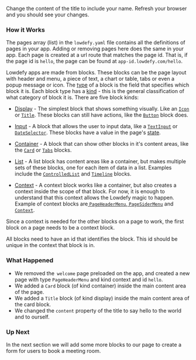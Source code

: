 Change the content of the title to include your name. Refresh your browser and you should see your changes.

### How it Works

The pages array (list) in the `lowdefy.yaml` file contains all the definitions of pages in your app. Adding or removing pages here does the same in your app. Each page is created at a url route that matches the page id. That is, if the page id is `hello`, the page can be found at `app-id.lowdefy.com/hello`.

Lowdefy apps are made from blocks. These blocks can be the page layout with header and menu, a piece of text, a chart or table, tabs or even a popup message or icon. The [type](type) of a block is the field that specifies which block it is. Each block type has a [kind](kind) - this is the general classification of what category of block it is. There are five block kinds:

- [Display](display) - The simplest block that shows something visually. Like an [`Icon`](Icon) or [`Title`](Title). These blocks can still have actions, like the [`Button`](Button) block does.

- [Input](input) - A block that allows the user to input data, like a [`TextInput`](TextInput) or [`DateSelector`](DateSelector). These blocks have a value in the page's [state](state).

- [Container](container) - A block that can show other blocks in it's content areas, like the [`Card`](Card) or [`Tabs`](Tabs) blocks.

- [List](list) - A list block has content areas like a container, but makes multiple sets of these blocks, one for each item of data in a list.  Examples include the [`ControlledList`](ControlledList) and [`Timeline`](Timeline) blocks.

- [Context](Context) - A context block works like a container, but also creates a context inside the scope of that block. For now, it is enough to understand that this context allows the Lowdefy magic to happen. Example of context blocks are[ `PageHeaderMenu`](PageHeaderMenu),[ `PageSiderMenu`](PageSiderMenu) and [`Context`](Context).

  

Since a context is needed for the other blocks on a page to work, the first block on a page needs to be a context block.

All blocks need to have an id that identifies the block. This id should be unique in the context that block is in.

### What Happened

- We removed the` welcome` page preloaded on the app, and created a new page with type `PageHeaderMenu` and kind context and id `hello`.
- We added a `Card` block (of kind container) inside the main content area of the page.
- We added a `Title` block (of kind display) inside the main content area of the card block.
- We changed the `content` property of the title to say hello to the world and to ourself.

### Up Next

In the next section we will add some more blocks to our page to create a form for users to book a meeting room.


